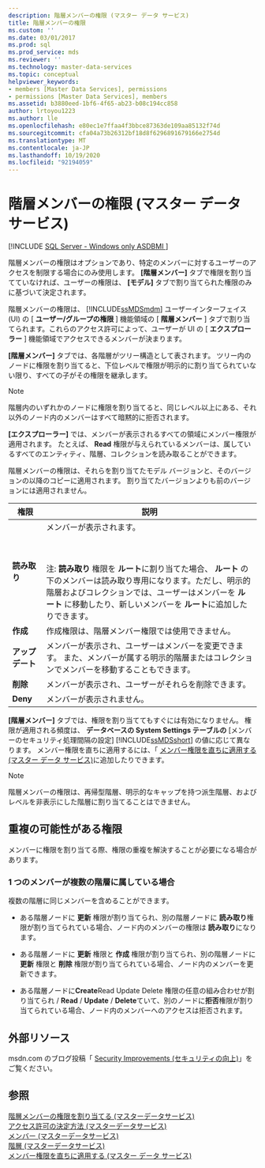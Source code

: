 ```yaml
---
description: 階層メンバーの権限 (マスター データ サービス)
title: 階層メンバーの権限
ms.custom: ''
ms.date: 03/01/2017
ms.prod: sql
ms.prod_service: mds
ms.reviewer: ''
ms.technology: master-data-services
ms.topic: conceptual
helpviewer_keywords:
- members [Master Data Services], permissions
- permissions [Master Data Services], members
ms.assetid: b3880eed-1bf6-4f65-ab23-b08c194cc858
author: lrtoyou1223
ms.author: lle
ms.openlocfilehash: e80ec1e7ffaa4f3bbce87363de109aa85132f74d
ms.sourcegitcommit: cfa04a73b26312bf18d8f6296891679166e2754d
ms.translationtype: MT
ms.contentlocale: ja-JP
ms.lasthandoff: 10/19/2020
ms.locfileid: "92194059"
---
```

# <a name="hierarchy-member-permissions-master-data-services"></a>階層メンバーの権限 (マスター データ サービス)

[!INCLUDE [SQL Server - Windows only ASDBMI  ](../includes/applies-to-version/sql-windows-only-asdbmi.md)]

  階層メンバーの権限はオプションであり、特定のメンバーに対するユーザーのアクセスを制限する場合にのみ使用します。 **[階層メンバー]** タブで権限を割り当てていなければ、ユーザーの権限は、 **[モデル]** タブで割り当てられた権限のみに基づいて決定されます。  
  
 階層メンバーの権限は、 [!INCLUDE[ssMDSmdm](../includes/ssmdsmdm-md.md)] ユーザーインターフェイス (UI) の [ **ユーザー/グループの権限** ] 機能領域の [ **階層メンバー** ] タブで割り当てられます。これらのアクセス許可によって、ユーザーが UI の [ **エクスプローラー** ] 機能領域でアクセスできるメンバーが決まります。  
  
 **[階層メンバー]** タブでは、各階層がツリー構造として表されます。 ツリー内のノードに権限を割り当てると、下位レベルで権限が明示的に割り当てられていない限り、すべての子がその権限を継承します。  
  
> [!NOTE]  
>  階層内のいずれかのノードに権限を割り当てると、同じレベル以上にある、それ以外のノード内のメンバーはすべて暗黙的に拒否されます。  
  
 **[エクスプローラー]** では、メンバーが表示されるすべての領域にメンバー権限が適用されます。 たとえば、 **Read** 権限が与えられているメンバーは、属しているすべてのエンティティ、階層、コレクションを読み取ることができます。  
  
 階層メンバーの権限は、それらを割り当てたモデル バージョンと、そのバージョンの以降のコピーに適用されます。 割り当てたバージョンよりも前のバージョンには適用されません。  
  
|権限|説明|  
|----------------|-----------------|  
|**読み取り**|メンバーが表示されます。<br /><br /> <br /><br /> 注: **読み取り** 権限を **ルート**に割り当てた場合、 **ルート** の下のメンバーは読み取り専用になります。ただし、明示的階層およびコレクションでは、ユーザーはメンバーを **ルート** に移動したり、新しいメンバーを **ルート**に追加したりできます。|  
|**作成**|作成権限は、階層メンバー権限では使用できません。|  
|**アップデート**|メンバーが表示され、ユーザーはメンバーを変更できます。 また、メンバーが属する明示的階層またはコレクションでメンバーを移動することもできます。|  
|**削除**|メンバーが表示され、ユーザーがそれらを削除できます。|  
|**Deny**|メンバーが表示されません。|  
  
 **[階層メンバー]** タブでは、権限を割り当ててもすぐには有効になりません。 権限が適用される頻度は、 **データベースの System Settings テーブルの** [メンバーのセキュリティ処理間隔の設定] [!INCLUDE[ssMDSshort](../includes/ssmdsshort-md.md)] の値に応じて異なります。 メンバー権限を直ちに適用するには、「 [メンバー権限を直ちに適用する (マスター データ サービス)](../master-data-services/immediately-apply-member-permissions-master-data-services.md)に追加したりできます。  
  
> [!NOTE]  
>  階層メンバーの権限は、再帰型階層、明示的なキャップを持つ派生階層、およびレベルを非表示にした階層に割り当てることはできません。  
  
## <a name="possible-overlapping-permissions"></a>重複の可能性がある権限  
 メンバーに権限を割り当てる際、権限の重複を解決することが必要になる場合があります。  
  
### <a name="when-a-member-belongs-to-multiple-hierarchies"></a>1 つのメンバーが複数の階層に属している場合  
 複数の階層に同じメンバーを含めることができます。  
  
-   ある階層ノードに **更新** 権限が割り当てられ、別の階層ノードに **読み取り**権限が割り当てられている場合、ノード内のメンバーの権限は **読み取り**になります。  
  
-   ある階層ノードに **更新** 権限と **作成** 権限が割り当てられ、別の階層ノードに **更新** 権限と **削除** 権限が割り当てられている場合、ノード内のメンバーを更新できます。  
  
-   ある階層ノードに**Create**Read Update Delete 権限の任意の組み合わせが割り当てられ / **Read** / **Update** / **Delete**ていて、別のノードに**拒否**権限が割り当てられている場合、ノード内のメンバーへのアクセスは拒否されます。  
  
## <a name="external-resources"></a>外部リソース  
 msdn.com のブログ投稿「 [Security Improvements (セキュリティの向上)](/archive/blogs/e7/improvements-to-autoplay)」をご覧ください。  
  
## <a name="see-also"></a>参照  
 [階層メンバーの権限を割り当てる &#40;マスターデータサービス&#41;](../master-data-services/assign-hierarchy-member-permissions-master-data-services.md)   
 [アクセス許可の決定方法 &#40;マスターデータサービス&#41;](../master-data-services/how-permissions-are-determined-master-data-services.md)   
 [メンバー &#40;マスターデータサービス&#41;](../master-data-services/members-master-data-services.md)   
 [階層 &#40;マスターデータサービス&#41;](../master-data-services/hierarchies-master-data-services.md)   
 [メンバー権限を直ちに適用する (マスター データ サービス)](../master-data-services/immediately-apply-member-permissions-master-data-services.md)  
  
